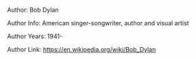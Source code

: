 Author: Bob Dylan

Author Info: American singer-songwriter, author and visual artist

Author Years: 1941-

Author Link: https://en.wikipedia.org/wiki/Bob_Dylan
